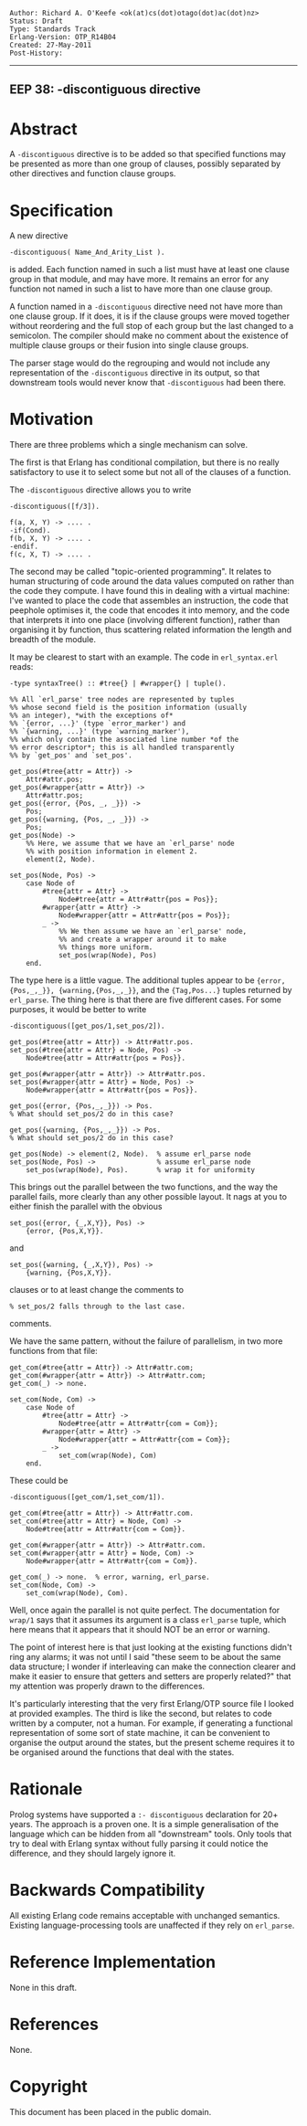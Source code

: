     Author: Richard A. O'Keefe <ok(at)cs(dot)otago(dot)ac(dot)nz>
    Status: Draft
    Type: Standards Track
    Erlang-Version: OTP_R14B04
    Created: 27-May-2011
    Post-History:
****
EEP 38: -discontiguous directive
----

Abstract
========

A `-discontiguous` directive is to be added so that specified
functions may be presented as more than one group of clauses,
possibly separated by other directives and function clause
groups.

Specification
=============

A new directive

    -discontiguous( Name_And_Arity_List ).

is added.  Each function named in such a list must have at
least one clause group in that module, and may have more.
It remains an error for any function not named in such a
list to have more than one clause group.

A function named in a `-discontiguous` directive need not
have more than one clause group.  If it does, it is if
the clause groups were moved together without reordering
and the full stop of each group but the last changed to
a semicolon.  The compiler should make no comment about
the existence of multiple clause groups or their fusion
into single clause groups.

The parser stage would do the regrouping and would not
include any representation of the `-discontiguous` directive
in its output, so that downstream tools would never know
that `-discontiguous` had been there.

Motivation
==========

There are three problems which a single mechanism can solve.

The first is that Erlang has conditional compilation, but
there is no really satisfactory to use it to select some
but not all of the clauses of a function.

The `-discontiguous` directive allows you to write

    -discontiguous([f/3]).

    f(a, X, Y) -> .... .
    -if(Cond).
    f(b, X, Y) -> .... .
    -endif.
    f(c, X, T) -> .... .

The second may be called "topic-oriented programming".
It relates to human structuring of code around the
data values computed on rather than the code they compute.
I have found this in dealing with a virtual machine:  I've
wanted to place the code that assembles an instruction,
the code that peephole optimises it, the code that encodes
it into memory, and the code that interprets it into one
place (involving different function), rather than organising
it by function, thus scattering related information the
length and breadth of the module.

It may be clearest to start with an example.  The code
in `erl_syntax.erl` reads:

    -type syntaxTree() :: #tree{} | #wrapper{} | tuple().

    %% All `erl_parse' tree nodes are represented by tuples
    %% whose second field is the position information (usually
    %% an integer), *with the exceptions of*
    %% `{error, ...}' (type `error_marker') and
    %% `{warning, ...}' (type `warning_marker'),
    %% which only contain the associated line number *of the
    %% error descriptor*; this is all handled transparently
    %% by `get_pos' and `set_pos'.

    get_pos(#tree{attr = Attr}) ->
        Attr#attr.pos;
    get_pos(#wrapper{attr = Attr}) ->
        Attr#attr.pos;
    get_pos({error, {Pos, _, _}}) ->
        Pos;
    get_pos({warning, {Pos, _, _}}) ->
        Pos;
    get_pos(Node) ->
        %% Here, we assume that we have an `erl_parse' node
        %% with position information in element 2.
        element(2, Node).

    set_pos(Node, Pos) ->
        case Node of
            #tree{attr = Attr} ->
                Node#tree{attr = Attr#attr{pos = Pos}};
            #wrapper{attr = Attr} ->
                Node#wrapper{attr = Attr#attr{pos = Pos}};
            _ ->
                %% We then assume we have an `erl_parse' node,
                %% and create a wrapper around it to make
                %% things more uniform.
                set_pos(wrap(Node), Pos)
        end.

The type here is a little vague.  The additional tuples appear
to be `{error,{Pos,_,_}}, {warning,{Pos,_,_}}`, and the
`{Tag,Pos...}` tuples returned by `erl_parse`.  The thing here is
that there are five different cases.  For some purposes,
it would be better to write

    -discontiguous([get_pos/1,set_pos/2]).

    get_pos(#tree{attr = Attr}) -> Attr#attr.pos.
    set_pos(#tree{attr = Attr} = Node, Pos) ->
        Node#tree{attr = Attr#attr{pos = Pos}}.

    get_pos(#wrapper{attr = Attr}) -> Attr#attr.pos.
    set_pos(#wrapper{attr = Attr} = Node, Pos) ->
        Node#wrapper{attr = Attr#attr{pos = Pos}}.

    get_pos({error, {Pos,_,_}}) -> Pos.
    % What should set_pos/2 do in this case?

    get_pos({warning, {Pos,_,_}}) -> Pos.
    % What should set_pos/2 do in this case?

    get_pos(Node) -> element(2, Node).  % assume erl_parse node
    set_pos(Node, Pos) ->               % assume erl_parse node
        set_pos(wrap(Node), Pos).       % wrap it for uniformity

This brings out the parallel between the two functions,
and the way the parallel fails, more clearly than any other
possible layout.  It nags at you to either finish the
parallel with the obvious

    set_pos({error, {_,X,Y}}, Pos) ->
        {error, {Pos,X,Y}}.
and

    set_pos({warning, {_,X,Y}), Pos) ->
        {warning, {Pos,X,Y}}.

clauses or to at least change the comments to

    % set_pos/2 falls through to the last case.

comments.

We have the same pattern, without the failure of parallelism,
in two more functions from that file:

    get_com(#tree{attr = Attr}) -> Attr#attr.com;
    get_com(#wrapper{attr = Attr}) -> Attr#attr.com;
    get_com(_) -> none.

    set_com(Node, Com) ->
        case Node of
            #tree{attr = Attr} ->
                Node#tree{attr = Attr#attr{com = Com}};
            #wrapper{attr = Attr} ->
                Node#wrapper{attr = Attr#attr{com = Com}};
            _ ->
                set_com(wrap(Node), Com)
        end.

These could be

    -discontiguous([get_com/1,set_com/1]).

    get_com(#tree{attr = Attr}) -> Attr#attr.com.
    set_com(#tree{attr = Attr} = Node, Com) ->
        Node#tree{attr = Attr#attr{com = Com}}.

    get_com(#wrapper{attr = Attr}) -> Attr#attr.com.
    set_com(#wrapper{attr = Attr} = Node, Com) ->
        Node#wrapper{attr = Attr#attr{com = Com}}.

    get_com(_) -> none.  % error, warning, erl_parse.
    set_com(Node, Com) ->
        set_com(wrap(Node), Com).

Well, once again the parallel is not quite perfect.
The documentation for `wrap/1` says that it assumes
its argument is a class `erl_parse` tuple, which here
means that it appears that it should NOT be an error
or warning.

The point of interest here is that just looking at the
existing functions didn't ring any alarms; it was not
until I said "these seem to be about the same data
structure; I wonder if interleaving can make the
connection clearer and make it easier to ensure that
getters and setters are properly related?" that my
attention was properly drawn to the differences.

It's particularly interesting that the very first Erlang/OTP
source file I looked at provided examples.
The third is like the second, but relates to code
written by a computer, not a human.  For example, if
generating a functional representation of some sort
of state machine, it can be convenient to organise
the output around the states, but the present scheme
requires it to be organised around the functions that
deal with the states.

Rationale
=========

Prolog systems have supported a `:- discontiguous` declaration
for 20+ years.  The approach is a proven one.  It is a simple
generalisation of the language which can be hidden from all
"downstream" tools.  Only tools that try to deal with Erlang
syntax without fully parsing it could notice the difference,
and they should largely ignore it.

Backwards Compatibility
=======================

All existing Erlang code remains acceptable with unchanged
semantics.  Existing language-processing tools are unaffected
if they rely on `erl_parse`.

Reference Implementation
========================

None in this draft.

References
==========

None.

Copyright
=========

This document has been placed in the public domain.

[EmacsVar]: <> "Local Variables:"
[EmacsVar]: <> "mode: indented-text"
[EmacsVar]: <> "indent-tabs-mode: nil"
[EmacsVar]: <> "sentence-end-double-space: t"
[EmacsVar]: <> "fill-column: 70"
[EmacsVar]: <> "coding: utf-8"
[EmacsVar]: <> "End:"
